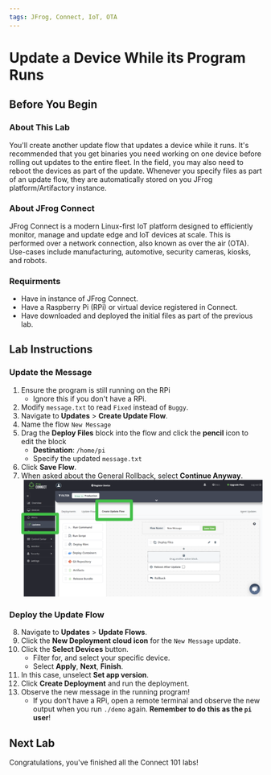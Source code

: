 ```yaml
---
tags: JFrog, Connect, IoT, OTA
---
```

# Update a Device While its Program Runs #

## Before You Begin ##

### About This Lab ###
You'll create another update flow that updates a device while it runs. It's recommended that you get binaries you need working on one device before rolling out updates to the entire fleet. In the field, you may also need to reboot the devices as part of the update. Whenever you specify files as part of an update flow, they are automatically stored on you JFrog platform/Artifactory instance.

### About JFrog Connect ###
JFrog Connect is a modern Linux-first IoT platform designed to efficiently monitor, manage and update edge and IoT devices at scale. This is performed over a network connection, also known as over the air (OTA).
Use-cases include manufacturing, automotive, security cameras, kiosks, and robots.

### Requirments ###
- Have in instance of JFrog Connect.
- Have a Raspberry Pi (RPi) or virtual device registered in Connect.
- Have downloaded and deployed the initial files as part of the previous lab.

## Lab Instructions ##
### Update the Message ###
1. Ensure the program is still running on the RPi
    - Ignore this if you don't have a RPi.
2. Modify `message.txt` to read `Fixed` instead of `Buggy`.
3. Navigate to **Updates** > **Create Update Flow**. 
4. Name the flow `New Message`
5. Drag the **Deploy Files** block into the flow and click the **pencil** icon to edit the block
	- **Destination**: `/home/pi`
	- Specify the updated `message.txt`
6. Click **Save Flow**.
7. When asked about the General Rollback, select **Continue Anyway**.
    ![](img/Update3.png)

### Deploy the Update Flow ###
8. Navigate to **Updates** > **Update Flows**. 
9. Click the **New Deployment cloud icon** for the `New Message` update.
10. Click the **Select Devices** button.
	- Filter for, and select your specific device.
	- Select **Apply**, **Next**, **Finish**.
11. In this case, unselect **Set app version**.
12. Click **Create Deployment** and run the deployment.
13. Observe the new message in the running program!
	 - If you don’t have a RPi, open a remote 	terminal and observe the new output when you run `./demo` again. **Remember to do this as the `pi` user**!

## Next Lab ##
Congratulations, you've finished all the Connect 101 labs!